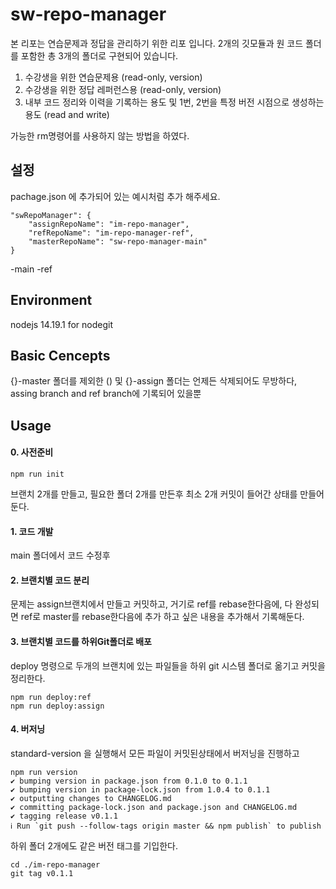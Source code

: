 # sw-repo-manager

본 리포는 연습문제과 정답을 관리하기 위한 리포 입니다.
2개의 깃모듈과 원 코드 폴더를 포함한 총 3개의 폴더로 구현되어 있습니다. 

1. 수강생을 위한 연습문제용 (read-only, version)
2. 수강생을 위한 정답 레퍼런스용 (read-only, version)
3. 내부 코드 정리와 이력을 기록하는 용도 및 1번, 2번을 특정 버전 시점으로 생성하는 용도 (read and write)

가능한 rm명령어를 사용하지 않는 방법을 하였다.


## 설정 
pachage.json 에 추가되어 있는 예시처럼 추가 해주세요.
```
"swRepoManager": {
    "assignRepoName": "im-repo-manager",
    "refRepoName": "im-repo-manager-ref",
    "masterRepoName": "sw-repo-manager-main"
}
```

<package-name>-main
<package-name>
<package-name>-ref


## Environment 
nodejs 14.19.1 for nodegit

## Basic Cencepts

{}-master 폴더를 제외한 
() 및 {}-assign 폴더는 언제든 삭제되어도 무방하다, assing branch and ref branch에 기록되어 있을뿐

## Usage

#### 0. 사전준비 
```
npm run init
```
브랜치 2개를 만들고, 필요한 폴더 2개를 만든후 최소 2개 커밋이 들어간 상태를 만들어둔다.

#### 1. 코드 개발
 main 폴더에서 코드 수정후 

#### 2. 브랜치별 코드 분리
문제는 assign브랜치에서 만들고 커밋하고, 거기로 ref를 rebase한다음에, 다 완성되면 ref로 master를 rebase한다음에 추가 하고 싶은 내용을 추가해서 기록해둔다.

#### 3. 브랜치별 코드를 하위Git폴더로 배포
deploy 명령으로 두개의 브랜치에 있는 파일들을 하위 git 시스템 폴더로 옮기고 커밋을 정리한다. 
```
npm run deploy:ref
npm run deploy:assign
```

#### 4. 버저닝
standard-version 을 실행해서 모든 파일이 커밋된상태에서 버저닝을 진행하고 
```
npm run version                               
✔ bumping version in package.json from 0.1.0 to 0.1.1
✔ bumping version in package-lock.json from 1.0.4 to 0.1.1
✔ outputting changes to CHANGELOG.md
✔ committing package-lock.json and package.json and CHANGELOG.md
✔ tagging release v0.1.1
ℹ Run `git push --follow-tags origin master && npm publish` to publish
```
하위 폴더 2개에도 같은 버전 태그를 기입한다. 
```
cd ./im-repo-manager   
git tag v0.1.1 
```

